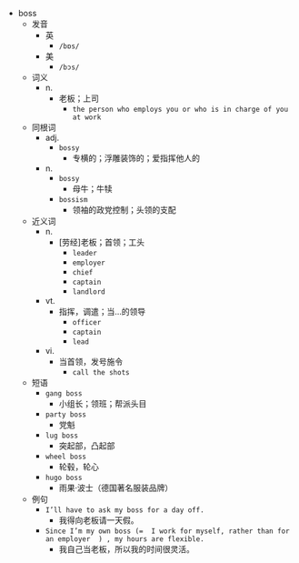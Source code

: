 - boss
  - 发音
    - 英
      - `/bɒs/`
    - 美
      - `/bɔs/`
  - 词义
    - n.
      - 老板；上司
        - `the person who employs you or who is in charge of you at work`
  - 同根词
    - adj.
      - `bossy`
        - 专横的；浮雕装饰的；爱指挥他人的
    - n.
      - `bossy`
        - 母牛；牛犊
      - `bossism`
        - 领袖的政党控制；头领的支配
  - 近义词
    - n.
      - [劳经]老板；首领；工头
        - `leader`
        - `employer`
        - `chief`
        - `captain`
        - `landlord`
    - vt.
      - 指挥，调遣；当…的领导
        - `officer`
        - `captain`
        - `lead`
    - vi.
      - 当首领，发号施令
        - `call the shots`
  - 短语
    - `gang boss`
      - 小组长；领班；帮派头目 
    - `party boss`
      - 党魁 
    - `lug boss`
      - 突起部，凸起部 
    - `wheel boss`
      - 轮毂，轮心 
    - `hugo boss`
      - 雨果·波士（德国著名服装品牌） 
  - 例句
    - `I’ll have to ask my boss for a day off.`
      - 我得向老板请一天假。
    - `Since I’m my own boss (=  I work for myself, rather than for an employer  ) , my hours are flexible.`
      - 我自己当老板，所以我的时间很灵活。

